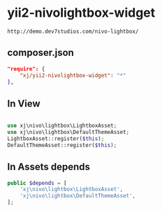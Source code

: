 # yii2-nivolightbox-widget
```
http://demo.dev7studios.com/nivo-lightbox/
```

composer.json
---------
```json
"require": {
    "xj/yii2-nivolightbox-widget": "*"
},
```

In View
---------
```php

use xj\nivo\lightbox\LightboxAsset;
use xj\nivo\lightbox\DefaultThemeAsset;
LightboxAsset::register($this);
DefaultThemeAsset::register($this);
```

In Assets depends
-----------
```php
public $depends = [
    'xj\nivo\lightbox\LightboxAsset',
    'xj\nivo\lightbox\DefaultThemeAsset',
];
```
